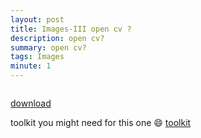 ```yaml
---
layout: post
title: Images-III open cv ?
description: open cv?
summary: open cv?
tags: Images
minute: 1
---
```


<img src = 'https://pankace.github.io/violet-rabbit-v2/files/Images-III/output.png' alt hld doge align='center'/>

[download](https://pankace.github.io/violet-rabbit-v2/files/Images-III/output.png)


toolkit you might need for this one :smile: [toolkit](https://github.com/DominicBreuker/stego-toolkit)